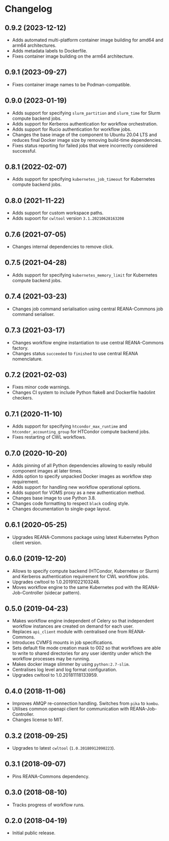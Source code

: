 # Changelog

## 0.9.2 (2023-12-12)

- Adds automated multi-platform container image building for amd64 and arm64 architectures.
- Adds metadata labels to Dockerfile.
- Fixes container image building on the arm64 architecture.

## 0.9.1 (2023-09-27)

- Fixes container image names to be Podman-compatible.

## 0.9.0 (2023-01-19)

- Adds support for specifying `slurm_partition` and `slurm_time` for Slurm compute backend jobs.
- Adds support for Kerberos authentication for workflow orchestration.
- Adds support for Rucio authentication for workflow jobs.
- Changes the base image of the component to Ubuntu 20.04 LTS and reduces final Docker image size by removing build-time dependencies.
- Fixes status reporting for failed jobs that were incorrectly considered successful.

## 0.8.1 (2022-02-07)

- Adds support for specifying `kubernetes_job_timeout` for Kubernetes compute backend jobs.

## 0.8.0 (2021-11-22)

- Adds support for custom workspace paths.
- Adds supoort for `cwltool` version `3.1.20210628163208`

## 0.7.6 (2021-07-05)

- Changes internal dependencies to remove click.

## 0.7.5 (2021-04-28)

- Adds support for specifying `kubernetes_memory_limit` for Kubernetes compute backend jobs.

## 0.7.4 (2021-03-23)

- Changes job command serialisation using central REANA-Commons job command serialiser.

## 0.7.3 (2021-03-17)

- Changes workflow engine instantiation to use central REANA-Commons factory.
- Changes status `succeeded` to `finished` to use central REANA nomenclature.

## 0.7.2 (2021-02-03)

- Fixes minor code warnings.
- Changes CI system to include Python flake8 and Dockerfile hadolint checkers.

## 0.7.1 (2020-11-10)

- Adds support for specifying `htcondor_max_runtime` and `htcondor_accounting_group` for HTCondor compute backend jobs.
- Fixes restarting of CWL workflows.

## 0.7.0 (2020-10-20)

- Adds pinning of all Python dependencies allowing to easily rebuild component images at later times.
- Adds option to specify unpacked Docker images as workflow step requirement.
- Adds support for handling new workflow operational options.
- Adds support for VOMS proxy as a new authentication method.
- Changes base image to use Python 3.8.
- Changes code formatting to respect `black` coding style.
- Changes documentation to single-page layout.

## 0.6.1 (2020-05-25)

- Upgrades REANA-Commons package using latest Kubernetes Python client version.

## 0.6.0 (2019-12-20)

- Allows to specify compute backend (HTCondor, Kubernetes or Slurm) and
  Kerberos authentication requirement for CWL workflow jobs.
- Upgrades cwltool to 1.0.20191022103248.
- Moves workflow engine to the same Kubernetes pod with the REANA-Job-Controller
  (sidecar pattern).

## 0.5.0 (2019-04-23)

- Makes workflow engine independent of Celery so that independent workflow
  instances are created on demand for each user.
- Replaces `api_client` module with centralised one from REANA-Commons.
- Introduces CVMFS mounts in job specifications.
- Sets default file mode creation mask to 002 so that workflows are able to
  write to shared directories for any user identity under which the workflow
  processes may be running.
- Makes docker image slimmer by using `python:2.7-slim`.
- Centralises log level and log format configuration.
- Upgrades cwltool to 1.0.20181118133959.

## 0.4.0 (2018-11-06)

- Improves AMQP re-connection handling. Switches from `pika` to `kombu`.
- Utilises common openapi client for communication with REANA-Job-Controller.
- Changes license to MIT.

## 0.3.2 (2018-09-25)

- Upgrades to latest `cwltool` (`1.0.20180912090223`).

## 0.3.1 (2018-09-07)

- Pins REANA-Commons dependency.

## 0.3.0 (2018-08-10)

- Tracks progress of workflow runs.

## 0.2.0 (2018-04-19)

- Initial public release.

